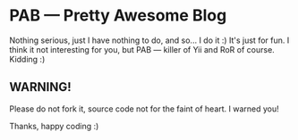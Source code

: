 # PAB — Pretty Awesome Blog

Nothing serious, just I have nothing to do, and so... I do it :) It's just for fun. I think it not interesting for you, but PAB — killer of Yii and RoR of course. Kidding :)

## WARNING!

Please do not fork it, source code not for the faint of heart. I warned you!

Thanks, happy coding :)
